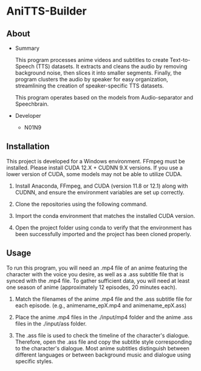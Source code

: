 # AniTTS-Builder

## About

- Summary
  
  This program processes anime videos and subtitles to create Text-to-Speech (TTS) datasets. It extracts and cleans the audio by removing background noise, then slices it into smaller segments. Finally, the program clusters the audio by speaker for easy organization, streamlining the creation of speaker-specific TTS datasets.

  This program operates based on the models from Audio-separator and Speechbrain.

- Developer
  - N01N9

## Installation

This project is developed for a Windows environment. FFmpeg must be installed. Please install CUDA 12.X + CUDNN 9.X versions. If you use a lower version of CUDA, some models may not be able to utilize CUDA.

1. Install Anaconda, FFmpeg, and CUDA (version 11.8 or 12.1) along with CUDNN, and ensure the environment variables are set up correctly.
   
2. Clone the repositories using the following command.
   
3. Import the conda environment that matches the installed CUDA version.
   
4. Open the project folder using conda to verify that the environment has been successfully imported and the project has been cloned properly.

## Usage

To run this program, you will need an .mp4 file of an anime featuring the character with the voice you desire, as well as a .ass subtitle file that is synced with the .mp4 file. To gather sufficient data, you will need at least one season of anime (approximately 12 episodes, 20 minutes each).

1. Match the filenames of the anime .mp4 file and the .ass subtitle file for each episode. (e.g., animename_epX.mp4 and animename_epX.ass)

2. Place the anime .mp4 files in the ./input/mp4 folder and the anime .ass files in the ./input/ass folder.

3. The .ass file is used to check the timeline of the character's dialogue. Therefore, open the .ass file and copy the subtitle style corresponding to the character's dialogue. Most anime subtitles distinguish between different languages or between background music and dialogue using specific styles.

